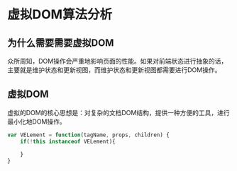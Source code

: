 # 虚拟DOM算法分析

## 为什么需要需要虚拟DOM

众所周知，DOM操作会严重地影响页面的性能。如果对前端状态进行抽象的话，主要就是维护状态和更新视图，而维护状态和更新视图都需要进行DOM操作。

## 虚拟DOM

虚拟的DOM的核心思想是：对复杂的文档DOM结构，提供一种方便的工具，进行最小化地DOM操作。

```js
var VELement = function(tagName, props, children) {
	if(!this instanceof VELement){
	
	}
}

```